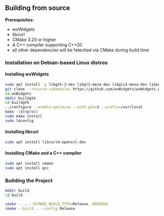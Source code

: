## Building from source

**Prerequisites**:
- wxWidgets
- libcurl
- CMake 3.20 or higher
- A C++ compiler supporting C++20
- all other dependencies will be feteched via CMake during build time  

### Installation on Debian-based Linux distros

#### Installing wxWidgets

``` sh
sudo apt install -y libgtk-3-dev libgl1-mesa-dev libglu1-mesa-dev libegl1-mesa-dev libgstreamer-plugins-base1.0-dev
git clone --recurse-submodules https://github.com/wxWidgets/wxWidgets.git
cd wxWidgets
mkdir buildgtk
cd buildgtk
../configure --enable-optimise --with-gtk=3 --prefix=/usr/local   
make -j$(nproc)
sudo make install
sudo ldconfig
```

#### Installing libcurl

``` sh
sudo apt install libcurl4-openssl-dev
```

#### Installing CMake and a C++ compiler

``` sh
sudo apt install cmake
sudo apt install gcc
```

### Building the Project 

``` sh
mkdir build
cd build 

cmake -- . --DCMAKE_BUILD_TYPE=Release -DNDEBUG
cmake --build . --config Release
```
